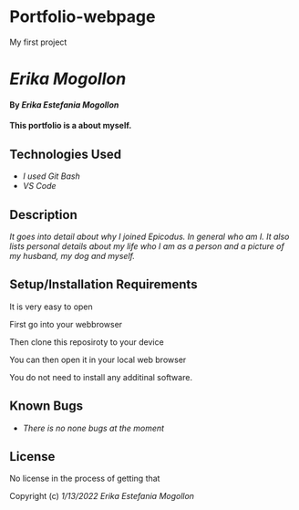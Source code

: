 # Portfolio-webpage
My first project
# _Erika Mogollon_

#### By _**Erika Estefania Mogollon**_

#### This portfolio is a about myself.
## Technologies Used

* _I used Git Bash_
* _VS Code_

## Description

_It goes into detail about why I joined Epicodus. In general who am I. It also lists personal details about my life who I am as a person and a picture of my husband, my dog and myself._

## Setup/Installation Requirements

It is very easy to open

First go into your webbrowser

Then clone this reposiroty to your device

You can then open it in your local web browser

You do not need to install any additinal software.

## Known Bugs

* _There is no none bugs at the moment_

## License

No license in the process of getting that

Copyright (c) _1/13/2022_ _Erika Estefania Mogollon_
